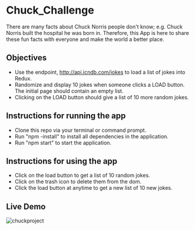 # Chuck_Challenge
There are many facts about Chuck Norris people don't know; e.g. Chuck Norris built the hospital he was born in. Therefore, this App is here to share these fun facts with everyone and make the world a better place.

## Objectives
+ Use the endpoint, http://api.icndb.com/jokes to load a list of jokes into Redux. 
+ Randomize and display 10 jokes when someone clicks a LOAD button. The initial page should contain 
an empty list.
+ Clicking on the LOAD button should give a list of 10 more random jokes. 


## Instructions for running the app

+ Clone this repo via your terminal or command prompt.
+ Run "npm -install" to install all dependencies in the application.
+ Run "npm start" to start the application.

## Instructions for using the app

+ Click on the load button to get a list of 10 random jokes.
+ Click on the trash icon to delete them from the dom.
+ Click the load button at anytime to get a new list of 10 new jokes.


## Live Demo
![chuckproject](https://user-images.githubusercontent.com/28733244/66638529-20171d00-ebe3-11e9-84e5-ee8eca6487ed.gif)
